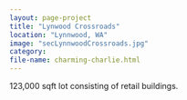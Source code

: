 ```yaml
---
layout: page-project
title: "Lynwood Crossroads"
location: "Lynnwood, WA"
image: "secLynnwoodCrossroads.jpg"
category:
file-name: charming-charlie.html
---
```


123,000 sqft lot consisting of retail buildings.

